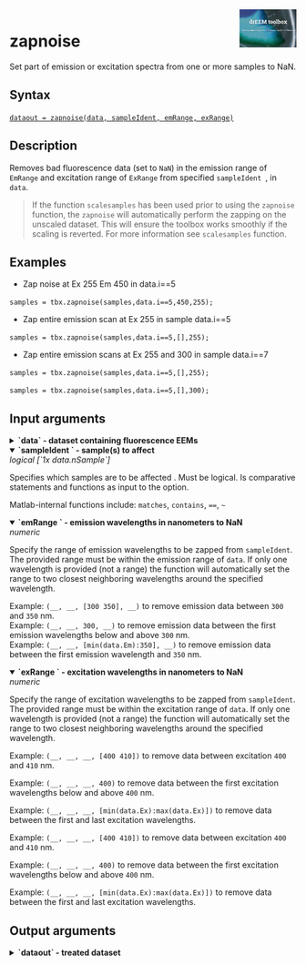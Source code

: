 <img src="top right corner logo.png" width="100" height="auto" align="right"/>

# zapnoise
Set part of emission or excitation spectra from one or more samples to NaN.



## Syntax

[`dataout = zapnoise(data, sampleIdent, emRange, exRange)`](#syntax1)


## Description

Removes bad fluorescence data (set to `NaN`) in the emission range of `EmRange` and excitation range of `ExRange` from specified `sampleIdent `, in `data`.


> If the function `scalesamples` has been used prior to using the `zapnoise` function, the `zapnoise` will automatically perform the zapping on the unscaled dataset. This will ensure the toolbox works smoothly if the scaling is reverted. For more information see `scalesamples` function.

## Examples

* Zap noise at Ex 255 Em 450 in data.i==5

`samples = tbx.zapnoise(samples,data.i==5,450,255);`

* Zap entire emission scan at Ex 255 in sample data.i==5

`samples = tbx.zapnoise(samples,data.i==5,[],255);`

* Zap entire emission scans at Ex 255 and 300 in sample data.i==7

`samples = tbx.zapnoise(samples,data.i==5,[],255);`

`samples = tbx.zapnoise(samples,data.i==5,[],300);`


## Input arguments ##
<details>
    <summary><b>`data` - dataset containing fluorescence EEMs</b></summary>
    <i>drEEMdataset</i>
        
A dataset of the class `drEEMdataset` that passes the validation function `tbx.validatedataset(data)`.

</details>


<details open>
    <summary><b>`sampleIdent ` - sample(s) to affect</b></summary>
    <i>logical [`1x data.nSample`]</i>
        
Specifies which samples are to be affected . Must be logical. Is comparative statements and functions as input to the option.

Matlab-internal functions include: `matches`, `contains`, `==`, `~` 

</details>

<details open>
    <summary><b>`emRange ` - emission wavelengths in nanometers to NaN</b></summary>
    <i>numeric</i>
        
Specify the range of emission wavelengths to be zapped from `sampleIdent`. The provided range must be within the emission range of `data`. If only one wavelength is provided (not a range) the function will automatically set the range to two closest neighboring wavelengths around the specified wavelength.<br>

Example: `(__, __, [300 350], __)` to remove emission data between `300` and `350` nm.<br>
Example: `(__, __, 300, __)` to remove emission data between the first emission wavelengths below and above `300` nm.<br>
Example: `(__, __, [min(data.Em):350], __)` to remove emission data between  the first emission wavelength and `350` nm.

</details>


<details open>
    <summary><b>`exRange ` - excitation wavelengths in nanometers to NaN</b></summary>
    <i>numeric</i>
        
Specify the range of excitation wavelengths to be zapped from `sampleIdent`. The provided range must be within the excitation range of `data`. If only one wavelength is provided (not a range) the function will automatically set the range to two closest neighboring wavelengths around the specified wavelength.

Example: `(__, __, __, [400 410])` to remove data between excitation `400` and `410` nm.

Example: `(__, __, __, 400)` to remove data between the first excitation wavelengths below and above `400` nm.

Example: `(__, __, __, [min(data.Ex):max(data.Ex)])` to remove data between  the first and last excitation wavelengths.

</details>


Example: `(__, __, __, [400 410])` to remove data between excitation `400` and `410` nm.

Example: `(__, __, __, 400)` to remove data between the first excitation wavelengths below and above `400` nm.

Example: `(__, __, __, [min(data.Ex):max(data.Ex)])` to remove data between  the first and last excitation wavelengths.

## Output arguments
<details>
    <summary><b>`dataout` - treated dataset</b></summary>
    <i>drEEMdataset</i>
        
A dataset of the class `drEEMdataset` that passes the validation function `tbx.validatedataset(dataout)`.

</details>